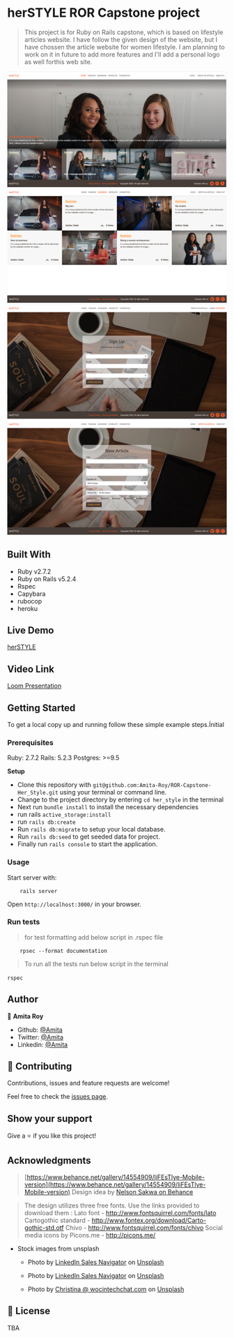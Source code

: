 # herSTYLE ROR Capstone project

> This project is for Ruby on Rails capstone, which is based on lifestyle articles website. I have follow the given design of the website, but I have chossen the article website for women lifestyle. I am planning to work on it in future to add more features and I'll add a personal logo as well forthis web site.

![Homepage](./app/assets/images/ss1.png)
![category page](./app/assets/images/ss2.png)
![SIgn Up](./app/assets/images/ss3.png)
![New Article](./app/assets/images/ss4.png)

## Built With

- Ruby v2.7.2
- Ruby on Rails v5.2.4
- Rspec
- Capybara
- rubocop
- heroku

## Live Demo

[herSTYLE](https://murmuring-dawn-03579.herokuapp.com/)

## Video Link

[Loom Presentation](https://www.loom.com/share/75e2cc6505f64f99b6950760c56c1819)

## Getting Started

To get a local copy up and running follow these simple example steps.İnitial

### Prerequisites

Ruby: 2.7.2
Rails: 5.2.3
Postgres: >=9.5

**Setup**

- Clone this repository with `git@github.com:Amita-Roy/ROR-Capstone-Her_Style.git` using your terminal or command line.<br>
- Change to the project directory by entering `cd her_style` in the terminal<br>
- Next run `bundle install` to install the necessary dependencies<br>
- run rails `active_storage:install`
- run `rails db:create`
- Run `rails db:migrate` to setup your local database.<br>
- Run `rails db:seed` to get seeded data for project.<br>
- Finally run `rails console` to start the application.<br>

### Usage

Start server with:

```
    rails server
```

Open `http://localhost:3000/` in your browser.

### Run tests

> for test formatting add below script in .rspec file

```
    rpsec --format documentation
```

> To run all the tests run below script in the terminal

`rspec`

## Author

👤 **Amita Roy**

- Github: [@Amita](https://github.com/Amita-Roy)
- Twitter: [@Amita](https://twitter.com/AmitaRoy14)
- Linkedin: [@Amita](https://www.linkedin.com/in/amita-roy-3b823b68/)

## 🤝 Contributing

Contributions, issues and feature requests are welcome!

Feel free to check the [issues page](issues/).

## Show your support

Give a ⭐️ if you like this project!

## Acknowledgments

> [https://www.behance.net/gallery/14554909/liFEsTlye-Mobile-version](https://www.behance.net/gallery/14554909/liFEsTlye-Mobile-version)
> Design idea by [Nelson Sakwa on Behance](https://www.behance.net/sakwadesignstudio)

> The design utilizes three free fonts. Use the links provided to download them :
> Lato font - http://www.fontsquirrel.com/fonts/lato
> Cartogothic standard - http://www.fontex.org/download/Carto-gothic-std.otf
> Chivo - http://www.fontsquirrel.com/fonts/chivo
> Social media icons by Picons.me - http://picons.me/

- Stock images from unsplash

  - <span>Photo by <a href="https://unsplash.com/@linkedinsalesnavigator?utm_source=unsplash&amp;utm_medium=referral&amp;utm_content=creditCopyText">LinkedIn Sales Navigator</a> on <a href="https://unsplash.com/s/photos/women-business?utm_source=unsplash&amp;utm_medium=referral&amp;utm_content=creditCopyText">Unsplash</a></span>

  - <span>Photo by <a href="https://unsplash.com/@linkedinsalesnavigator?utm_source=unsplash&amp;utm_medium=referral&amp;utm_content=creditCopyText">LinkedIn Sales Navigator</a> on <a href="https://unsplash.com/s/photos/women-business?utm_source=unsplash&amp;utm_medium=referral&amp;utm_content=creditCopyText">Unsplash</a></span>

  - <span>Photo by <a href="https://unsplash.com/@wocintechchat?utm_source=unsplash&amp;utm_medium=referral&amp;utm_content=creditCopyText">Christina @ wocintechchat.com</a> on <a href="https://unsplash.com/s/photos/women-business?utm_source=unsplash&amp;utm_medium=referral&amp;utm_content=creditCopyText">Unsplash</a></span>

## 📝 License

TBA
